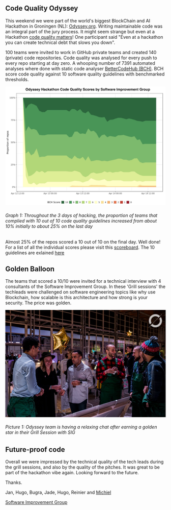 ## Code Quality Odyssey
This weekend we were part of the world's biggest BlockChain and AI Hackathon in Groningen (NL): [Odyssey.org](https://odyssey.org). Writing maintainable code was an integral part of the jury process. It might seem strange but even at a Hackathon [code quality matters](/code-quality-matters.md)! One participant said "Even at a hackathon you can create technical debt that slows you down". 

100 teams were invited to work in GitHub private teams and created 140 (private) code repositories. Code quality was analysed for every push to every repo starting at day zero. A whooping number of 7391 automated analyses where done with static code analyser [BetterCodeHub (BCH)](https://bettercodehub.com). BCH score code quality against 10 software quality guidelines with benchmarked thresholds.

![Code Quality over time of the Hackathob](overall-scores.jpg)
###### Graph 1: Throughout the 3 days of hacking, the proportion of teams that complied with 10 out of 10 code quality guidelines increased from about 10% initially to about 25% on the last day


Almost 25% of the repos scored a 10 out of 10 on the final day. Well done! For a list of all the individual scores please visit this [scoreboard](/scoreboard.md). The 10 guidelines are exlained [here](https://odysseyhack.github.io)

## Golden Balloon
The teams that scored a 10/10 were invited for a technical interview with 4 consultants of the Software Improvement Group. In these 'Grill sessions' the techleads were challenged on software engineering topics like why use Blockchain, how scalable is this architecture and how strong is your security. The price was golden.

![Golden balloons](goldenballoon.jpg)
###### Picture 1: Odyssey team is having a relaxing chat after earning a golden star in their Grill Session with SIG


## Future-proof code
Overall we were impressed by the technical quality of the tech leads during the grill sessions, and also by the quality of the pitches. It was great to be part of the hackathon vibe again. Looking forward to the future. 

Thanks.

Jan, Hugo, Bugra, Jade, Hugo, Reinier and [Michiel](https://github.com/michielcuijpers)

[Software Improvement Group](https://softwareimprovementgroup.com)
